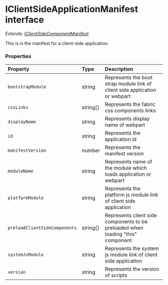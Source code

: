 # IClientSideApplicationManifest interface

_Extends: [IClientSideComponentManifest](IClientSideComponentManifest.md)_



This is is the manifest for a client-side application.




### Properties

| Property	   | Type	| Description|
|:-------------|:-------|:-----------|
|`bootstrapModule`      | string | Represents the boot strap module link of client side application or webpart |
|`cssLinks`      | string[] | Represents the fabric css components links |
|`displayName`      | string | Represents display name of webpart |
|`id`      | string | Represents the application id |
|`manifestVersion`      | number | Represents the manifest version |
|`moduleName`      | string | Represents name of the module which loads application or webpart |
|`platformModule`      | string | Represents the platform js module link of client side application |
|`preloadClientSideComponents`      | string[] | Represents client side components to be preloaded when loading "this" component |
|`systemJsModule`      | string | Represents the system js module link of client side application |
|`version`      | string | Represents the version of scripts |




